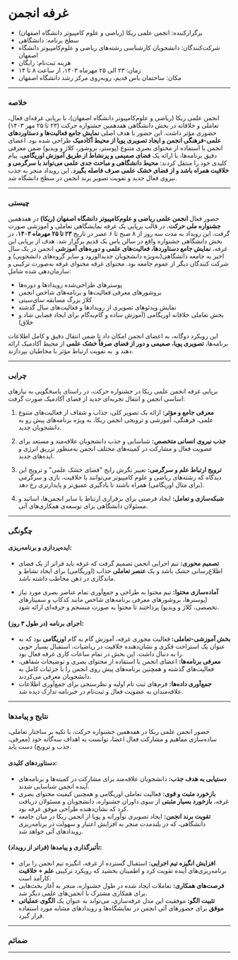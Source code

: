 # غرفه انجمن


- برگزارکننده: انجمن علمی ریکا (ریاضی و علوم کامپیوتر دانشگاه اصفهان) 
- سطح برنامه: دانشگاهی
- شرکت‌کنندگان: دانشجویان کارشناسی رشته‌های ریاضی و علوم‌کامپیوتر دانشگاه اصفهان
- هزینه ثبت‌نام: رایگان
- زمان: ۲۳ الی ۲۵ مهرماه ۱۴۰۳، از ساعت ۸ تا ۱۴
- مکان: ساختمان یاس قدیم، روبه‌روی مرکز رشد دانشگاه اصفهان

---
### خلاصه  

انجمن علمی ریکا (ریاضی و علوم‌کامپیوتر دانشگاه اصفهان)، با برپایی غرفه‌ای فعال، تعاملی و خلاقانه در بخش دانشگاهی هفدهمین جشنواره حرکت (۲۳ تا ۲۵ مهر ۱۴۰۳) حضوری مؤثر داشت. این حضور با هدف اصلی **نمایش جامع فعالیت‌ها و دستاوردهای علمی-فرهنگی انجمن و ایجاد تصویری پویا از محیط آکادمیک** طراحی شده بود. اعضای انجمن با استفاده از محتوای بصری متنوع (پوستر، بروشور، کلاژ و ویدیو) ضمن معرفی دقیق برنامه‌ها، با ارائه یک **فضای صمیمی و پرنشاط از طریق آموزش اوریگامی**، پیام کلیدی خود را منتقل کردند: **محیط دانشگاهی و مباحث جدی علمی می‌تواند با سرگرمی و خلاقیت همراه باشد و از فضای خشک علمی صرف فاصله بگیرد.** این رویداد منجر به جذب نیروی فعال جدید و تقویت تصویر برند انجمن در سطح دانشگاه شد.

---
### چیستی  

حضور فعال **انجمن علمی ریاضی و علوم‌کامپیوتر دانشگاه اصفهان (ریکا)** در هفدهمین **جشنواره ملی حرکت**، در قالب برپایی یک غرفه نمایشگاهی تعاملی و آموزشی صورت گرفت. این رویداد به مدت سه روز از ۸ صبح تا ۶ عصر در تاریخ **۲۳ تا ۲۵ مهرماه ۱۴۰۳**، در بخش دانشگاهی جشنواره واقع در سالن یاس یک قدیم برگزار شد. هدف از برپایی این غرفه، **نمایش جامع دستاوردها، فعالیت‌های علمی و دوره‌های آموزشی** انجمن در یک سال اخیر به جامعه دانشگاهی(به‌ویژه دانشجویان جدیدالورود و سایر گروه‌های دانشجویی) و شرکت کنندگان دیگر از عموم جامعه بود. محتوای غرفه
محتوای غرفه به‌صورت ترکیبی و سازمان‌دهی شده شامل:
* پوسترهای طراحی‌شده رویدادها و دوره‌ها
* بروشورهای معرفی فعالیت‌ها و برنامه‌های شاخص انجمن
* کلاژ بزرگ مسابقه سای‌سیتی
* نمایش ویدئوهای تصویری از رویدادها و فعالیت‌های سال گذشته
* بخش تعاملی خلاقانه اوریگامی (آموزش ساده و گام‌به‌گام برای ایجاد فضایی شاد و خلاق)

 این رویکرد دوگانه، به اعضای انجمن امکان داد تا ضمن انتقال دقیق و کامل اطلاعات برنامه‌ها، **تصویری پویا، صمیمی و دور از فضای صرفاً خشک علمی** از محیط آکادمیک ارائه دهند و  به تقویت ارتباط مؤثر با مخاطبان بپردازند.

---
### چرایی  

برپایی غرفه انجمن علمی ریکا در جشنواره حرکت، در راستای پاسخگویی به نیازهای اساسی انجمن و انتقال تجربه‌ای جدید از فضای آکادمیک صورت گرفت:

1. **معرفی جامع و مؤثر:** ارائه یک تصویر کلی، جذاب و شفاف از فعالیت‌های متنوع علمی، فرهنگی، آموزشی و ترویجی انجمن ریکا، به ویژه برنامه‌های پیش رو به دانشجویان جدید.

2. **جذب نیروی انسانی متخصص:** شناسایی و جذب دانشجویان علاقه‌مند و مستعد برای عضویت فعال و مشارکت در کمیته‌های مختلف انجمن به‌منظور تزریق انرژی و ایده‌های جدید.

3. **ترویج ارتباط علم و سرگرمی:** تغییر نگرش رایج "فضای خشک علمی" و ترویج این دیدگاه که رشته‌های ریاضی و علوم کامپیوتر می‌توانند با خلاقیت، بازی و سرگرمی (برای مثال اوریگامی) همراه باشند تا یادگیری عمیق‌تر و پایدارتری رخ دهد.

4. **شبکه‌سازی و تعامل:** ایجاد فرصتی برای برقراری ارتباط با سایر انجمن‌ها، اساتید و مسئولان دانشگاهی برای توسعه‌ی همکاری‌های آتی.

---
### چگونگی

#### ایده‌پردازی و برنامه‌ریزی:
- **تصمیم محوری:** تیم اجرایی انجمن تصمیم گرفت که غرفه باید فراتر از یک فضای اطلاع‌رسانی خشک باشد و یک **عنصر تعاملی** جذاب (اوریگامی) برای ایجاد نشاط و ماندگاری در ذهن مخاطب داشته باشد.

- **آماده‌سازی محتوا:** تیم محتوا به طراحی و جمع‌آوری تمام عناصر بصری مورد نیاز (پوسترها، بروشورهای معرفی برنامه‌های شاخص مانند کدکاپ و سمینارهای تخصصی، کلاژ و ویدیو) پرداختند تا محتوا به صورت منسجم و حرفه‌ای ارائه شود.
#### اجرای برنامه (در طول ۳ روز):
- **بخش آموزشی-تعاملی:** فعالیت محوری غرفه، آموزش گام به گام **اوریگامی** بود که به عنوان یک استراحت فکری و نشان‌دهنده خلاقیت در ریاضیات، استقبال بسیار خوبی را به دنبال داشت. این بخش در تمام ساعات کاری غرفه فعال بود.
- **معرفی برنامه‌ها:** اعضای انجمن با استفاده از محتوای بصری و توضیحات شفاهی، فعالیت‌های گذشته و همچنین برنامه‌های پیش روی انجمن را با جزئیات کامل به دانشجویان معرفی می‌کردند.
- **جمع‌آوری داده‌ها:** فرم‌های ثبت نام اولیه و نظرسنجی برای جمع‌آوری اطلاعات علاقه‌مندان به عضویت فعال و ثبت‌نام در خبرنامه تدارک دیده شد.

---
### نتایج و پیامدها

حضور انجمن علمی ریکا در هفدهمین جشنواره حرکت، با تکیه بر ساختار تعاملی، ساده‌سازی مفاهیم و مشارکت فعال اعضا، توانست به اهداف سه‌گانه خود (معرفی، جذب و ترویج) دست یابد.

#### دستاوردهای کلیدی:
- **دستیابی به هدف جذب:** دانشجویان علاقه‌مند برای مشارکت در کمیته‌ها و برنامه‌های آینده انجمن شناسایی شدند.
- **بازخورد مثبت و قوی:** فعالیت تعاملی اوریگامی و همچنین کیفیت محتوای بصری غرفه، **بازخورد بسیار مثبتی** از سوی داوران جشنواره، دانشجویان و مسئولان دریافت کرد که نشان‌دهنده طراحی موفق غرفه بود.
- **تقویت برند انجمن:** ایجاد تصویری نوآورانه و پویا از انجمن ریکا در میان جامعه دانشگاهی، که در بلندمدت منجر به افزایش اعتبار و سهولت در برنامه‌ریزی رویدادهای آتی خواهد شد.

#### تأثیرگذاری و پیامدها (فراتر از رویداد):
- **افزایش انگیزه تیم اجرایی:** استقبال گسترده از غرفه، انگیزه تیم انجمن را برای برنامه‌ریزی‌های آینده تقویت کرد و اطمینان بخشید که رویکرد ترکیبی **علم + خلاقیت** کارآمد است.
- **فرصت‌های همکاری:** تعاملات ایجاد شده در طول جشنواره، منجر به آغاز بحث‌هایی برای همکاری مشترک با انجمن‌های علمی‌ دیگر شد.
- **تثبیت الگو:** موفقیت این مدل غرفه‌سازی، می‌تواند به عنوان یک **الگوی عملیاتی موفق** برای حضورهای آتی انجمن در نمایشگاه‌ها و رویدادهای مشابه مورد استفاده قرار گیرد.

---
### ضمائم  

---


